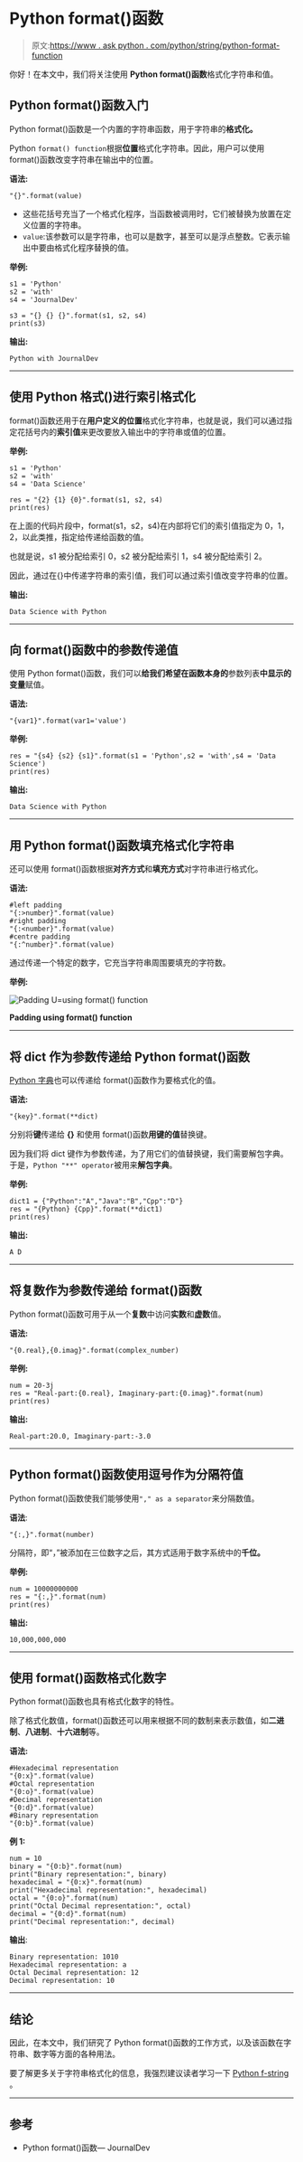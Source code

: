 # Python format()函数

> 原文:[https://www . ask python . com/python/string/python-format-function](https://www.askpython.com/python/string/python-format-function)

你好！在本文中，我们将关注使用 **Python format()函数**格式化字符串和值。

## Python format()函数入门

Python format()函数是一个内置的字符串函数，用于字符串的**格式化。**

Python `format() function`根据**位置**格式化字符串。因此，用户可以使用 format()函数改变字符串在输出中的位置。

**语法:**

```
"{}".format(value)

```

*   这些花括号充当了一个格式化程序，当函数被调用时，它们被替换为放置在定义位置的字符串。
*   `value`:该参数可以是字符串，也可以是数字，甚至可以是浮点整数。它表示输出中要由格式化程序替换的值。

**举例:**

```
s1 = 'Python'
s2 = 'with'
s4 = 'JournalDev'

s3 = "{} {} {}".format(s1, s2, s4)
print(s3)

```

**输出:**

```
Python with JournalDev

```

* * *

## 使用 Python 格式()进行索引格式化

format()函数还用于在**用户定义的位置**格式化字符串，也就是说，我们可以通过指定花括号内的**索引值**来更改要放入输出中的字符串或值的位置。

**举例:**

```
s1 = 'Python'
s2 = 'with'
s4 = 'Data Science'

res = "{2} {1} {0}".format(s1, s2, s4)
print(res)

```

在上面的代码片段中，format(s1，s2，s4)在内部将它们的索引值指定为 0，1，2，以此类推，指定给传递给函数的值。

也就是说，s1 被分配给索引 0，s2 被分配给索引 1，s4 被分配给索引 2。

因此，通过在{}中传递字符串的索引值，我们可以通过索引值改变字符串的位置。

**输出:**

```
Data Science with Python

```

* * *

## 向 format()函数中的参数传递值

使用 Python format()函数，我们可以**给我们希望在函数本身的**参数列表**中显示的变量**赋值。

**语法:**

```
"{var1}".format(var1='value')

```

**举例:**

```
res = "{s4} {s2} {s1}".format(s1 = 'Python',s2 = 'with',s4 = 'Data Science')
print(res)

```

**输出:**

```
Data Science with Python

```

* * *

## 用 Python format()函数填充格式化字符串

还可以使用 format()函数根据**对齐方式**和**填充方式**对字符串进行格式化。

**语法:**

```
#left padding
"{:>number}".format(value)
#right padding
"{:<number}".format(value)
#centre padding
"{:^number}".format(value)

```

通过传递一个特定的数字，它充当字符串周围要填充的字符数。

**举例:**

![Padding U=using format() function](../Images/42c84e3305b2ec76ca18af733fc4a9f3.png)

**Padding using format() function**

* * *

## 将 dict 作为参数传递给 Python format()函数

[Python 字典](https://www.askpython.com/python/dictionary/python-dictionary-dict-tutorial)也可以传递给 format()函数作为要格式化的值。

**语法:**

```
"{key}".format(**dict)

```

分别将**键**传递给 **{}** 和使用 format()函数**用键的值**替换键。

因为我们将 dict 键作为参数传递，为了用它们的值替换键，我们需要解包字典。于是，`Python "**" operator`被用来**解包字典**。

**举例:**

```
dict1 = {"Python":"A","Java":"B","Cpp":"D"}
res = "{Python} {Cpp}".format(**dict1)
print(res)

```

**输出:**

```
A D

```

* * *

## 将复数作为参数传递给 format()函数

Python format()函数可用于从一个**复数**中访问**实数**和**虚数**值。

**语法:**

```
"{0.real},{0.imag}".format(complex_number)

```

**举例:**

```
num = 20-3j
res = "Real-part:{0.real}, Imaginary-part:{0.imag}".format(num)
print(res)

```

**输出:**

```
Real-part:20.0, Imaginary-part:-3.0

```

* * *

## Python format()函数使用逗号作为分隔符值

Python format()函数使我们能够使用`"," as a separator`来分隔数值。

**语法**:

```
"{:,}".format(number)

```

分隔符，即“，”被添加在三位数字之后，其方式适用于数字系统中的**千位。**

**举例:**

```
num = 10000000000
res = "{:,}".format(num)
print(res)

```

**输出:**

```
10,000,000,000

```

* * *

## 使用 format()函数格式化数字

Python format()函数也具有格式化数字的特性。

除了格式化数值，format()函数还可以用来根据不同的数制来表示数值，如**二进制**、**八进制**、**十六进制**等。

**语法:**

```
#Hexadecimal representation
"{0:x}".format(value)
#Octal representation
"{0:o}".format(value)
#Decimal representation
"{0:d}".format(value)
#Binary representation
"{0:b}".format(value)

```

**例 1:**

```
num = 10
binary = "{0:b}".format(num)
print("Binary representation:", binary)
hexadecimal = "{0:x}".format(num)
print("Hexadecimal representation:", hexadecimal)
octal = "{0:o}".format(num)
print("Octal Decimal representation:", octal)
decimal = "{0:d}".format(num)
print("Decimal representation:", decimal)

```

**输出**:

```
Binary representation: 1010
Hexadecimal representation: a
Octal Decimal representation: 12
Decimal representation: 10

```

* * *

## 结论

因此，在本文中，我们研究了 Python format()函数的工作方式，以及该函数在字符串、数字等方面的各种用法。

要了解更多关于字符串格式化的信息，我强烈建议读者学习一下 [Python f-string](https://www.askpython.com/python/string/python-f-string?_thumbnail_id=4606) 。

* * *

## 参考

*   Python format()函数— JournalDev